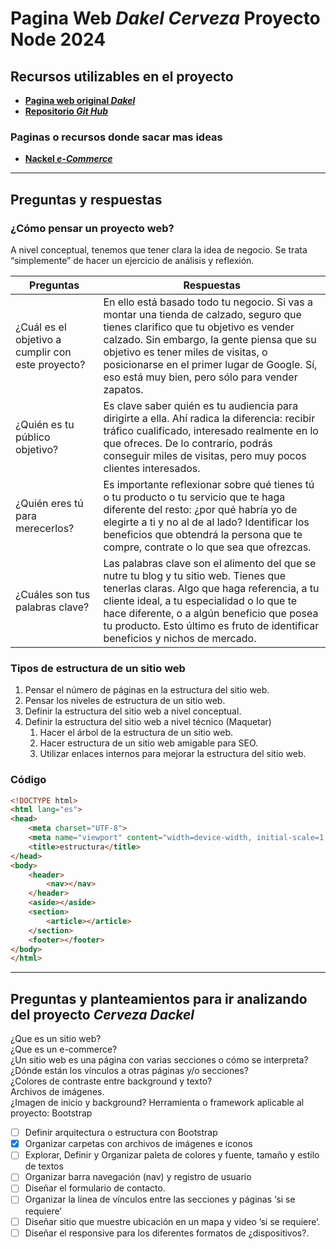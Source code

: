 # Pagina Web _Dakel Cerveza_ **Proyecto Node 2024**

## Recursos utilizables en el proyecto

- [**Pagina web original _Dakel_**](https://cervezadackel.com.ar)
- [**Repositorio _Git Hub_**](https://github.com/agustinyedro/cervezadackel)

### Paginas o recursos donde sacar mas ideas

- [**Nackel _e-Commerce_**](https://nakel.mitiendaonline.com/)
  
---

## Preguntas y respuestas

### ¿Cómo pensar un proyecto web?

A nivel conceptual, tenemos que tener clara la idea de negocio. Se trata “simplemente” de hacer un ejercicio de análisis y reflexión.

|Preguntas|Respuestas|
|---|---|
| ¿Cuál es el objetivo a cumplir con este proyecto? |En ello está basado todo tu negocio. Si vas a montar una tienda de calzado, seguro que tienes clarifico que tu objetivo es vender calzado. Sin embargo, la gente piensa que su objetivo es tener miles de visitas, o posicionarse en el primer lugar de Google. Sí, eso está muy bien, pero sólo para vender zapatos.|
| ¿Quién es tu público objetivo?  | Es clave saber quién es tu audiencia para dirigirte a ella. Ahí radica la diferencia: recibir tráfico cualificado, interesado realmente en lo que ofreces. De lo contrario, podrás conseguir miles de visitas, pero muy pocos clientes interesados. |
| ¿Quién eres tú para merecerlos? | Es importante reflexionar sobre qué tienes tú o tu producto o tu servicio que te haga diferente del resto: ¿por qué habría yo de elegirte a ti y no al de al lado? Identificar los beneficios que obtendrá la persona que te compre, contrate o lo que sea que ofrezcas.|
| ¿Cuáles son tus palabras clave? | Las palabras clave son el alimento del que se nutre tu blog y tu sitio web. Tienes que tenerlas claras. Algo que haga referencia, a tu cliente ideal, a tu especialidad o lo que te hace diferente, o a algún beneficio que posea tu producto. Esto último es fruto de identificar beneficios y nichos de mercado.|

### Tipos de estructura de un sitio web

1. Pensar el número de páginas en la estructura del sitio web.
1. Pensar los niveles de estructura de un sitio web.
1. Definir la estructura del sitio web a nivel conceptual.
1. Definir la estructura del sitio web a nivel técnico (Maquetar)
    1. Hacer el árbol de la estructura de un sitio web.
    1. Hacer estructura de un sitio web amigable para SEO.
    1. Utilizar enlaces internos para mejorar la estructura del sitio web.

### Código

~~~Html
<!DOCTYPE html>
<html lang="es">
<head>
    <meta charset="UTF-8">
    <meta name="viewport" content="width=device-width, initial-scale=1.0">
    <title>estructura</title>
</head>
<body>
    <header>
        <nav></nav>
    </header>
    <aside></aside>
    <section>
        <article></article>
    </section>
    <footer></footer>
</body>
</html>
~~~

---

## Preguntas y planteamientos para ir analizando del proyecto _Cerveza Dackel_

¿Que es un sitio web?  
¿Que es un e-commerce?  
¿Un sitio web es una página con varias secciones o cómo se interpreta?  
¿Dónde están los vínculos a otras páginas y/o secciones?  
¿Colores de contraste entre background y texto?  
Archivos de imágenes.  
¿Imagen de inicio y background?
Herramienta o framework aplicable al proyecto: Bootstrap  

- [ ] Definir arquitectura o estructura con Bootstrap
- [x] Organizar carpetas con archivos de imágenes e iconos
- [ ] Explorar, Definir y Organizar paleta de colores y fuente, tamaño y estilo de textos
- [ ] Organizar barra navegación (nav) y registro de usuario
- [ ] Diseñar el formulario de contacto.
- [ ] Organizar la línea de vínculos entre las secciones y páginas ‘si se requiere’
- [ ] Diseñar sitio que muestre ubicación en un mapa y video ’si se requiere’.
- [ ] Diseñar el responsive para los diferentes formatos de ¿dispositivos?.
